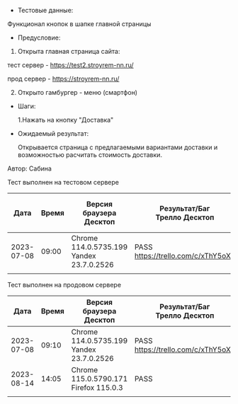 * Тестовые данные:

 Функционал кнопок в шапке главной страницы

* Предусловие:

 1. Открыта главная страница сайта:
 
 тест сервер - https://test2.stroyrem-nn.ru/
 
 прод сервер - https://stroyrem-nn.ru/
 
 2. Открыто гамбургер - меню (смартфон)

* Шаги:

  1.Нажать на кнопку "Доставка"

* Ожидаемый результат:

  Открывается страница с предлагаемыми вариантами доставки и возможностью расчитать стоимость доставки.

Автор: Сабина

Тест выполнен на тестовом сервере

| Дата | Время | Версия браузера Десктоп | Результат/Баг Трелло Десктоп | Версия браузера и ОС тача | Результат/Баг Трелло Тач | Дата релиза | Имя |
| --- | --- | --- | --- | --- | --- | --- | --- |
| 2023-07-08 | 09:00  |Chrome 114.0.5735.199 Yandex 23.7.0.2526 |PASS https://trello.com/c/xThY5oXu |MIUI 12.5.2   |PASS https://trello.com/c/xThY5oXu  | 16.06.23 | Сабина |
|  |  |  |  |     |  | |  |

Тест выполнен на продовом сервере

| Дата | Время | Версия браузера Десктоп | Результат/Баг Трелло Десктоп | Версия браузера и ОС тача | Результат/Баг Трелло Тач | Дата релиза | Имя |
| --- | --- | --- | --- | --- | --- | --- | --- |
|2023-07-08 | 09:10 |Chrome 114.0.5735.199 Yandex 23.7.0.2526 |PASS https://trello.com/c/xThY5oXu | MIUI 12.5.2   |PASS https://trello.com/c/xThY5oXu | 16.06.23 | Сабина |
|2023-08-14 | 14:05 |Chrome 115.0.5790.171 Firefox 115.0.3  |PASS   | Chrome 115.0.5790.166, Android 10 |FAIL https://trello.com/c/xThY5oXu  |13.08.23 | Татьяна|
|  |  |  |  |     |  | |  |
